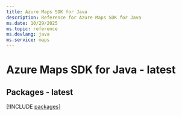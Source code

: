 ```yaml
---
title: Azure Maps SDK for Java
description: Reference for Azure Maps SDK for Java
ms.date: 10/29/2025
ms.topic: reference
ms.devlang: java
ms.service: maps
---
```

# Azure Maps SDK for Java - latest
## Packages - latest
[!INCLUDE [packages](maps-index.md)]